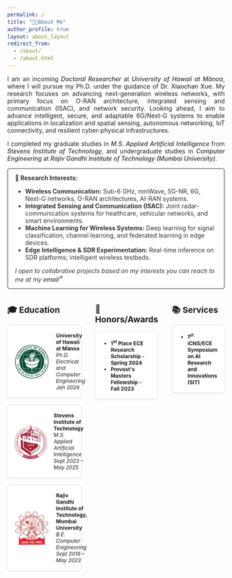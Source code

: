 ```yaml
---
permalink: /
title: "🧑‍🔬About Me"
author_profile: true
layout: about_layout
redirect_from: 
  - /about/
  - /about.html
---
```

<!-- # 🧑‍🔬About Me -->
<p style="text-align: justify; text-justify: inter-word; color: #222222">
I am an incoming <em style="color: #333333; font-weight: 475;"> Doctoral Researcher</em> at <em><a href="https://ece.hawaii.edu/home/" target="_blank" style="color: #333333; font-weight: 500; text-decoration:none;" onmouseover="this.style.textDecoration='underline'" onmouseout="this.style.textDecoration='none'"> University of Hawaii at Mānoa</a></em>, where I will pursue my Ph.D. under the guidance of <a href="https://luna-xue.github.io/" target="_blank" style="color: #333333; font-weight: 500; text-decoration:none;" onmouseover="this.style.textDecoration='underline'" onmouseout="this.style.textDecoration='none'">Dr. Xiaochan Xue</a>. My research focuses on advancing next-generation wireless networks, with primary focus on O-RAN architecture, integrated sensing and communication (ISAC), and network security. Looking ahead, I aim to advance intelligent, secure, and adaptable 6G/Next-G systems to enable applications in localization and spatial sensing, autonomous networking, IoT connectivity, and resilient cyber-physical infrastructures.
</p>
<p style="text-align: justify; text-justify: inter-word; color: #222222">
I completed my graduate studies in <em style="color: #333333; font-weight: 475;">M.S. Applied Artificial Intelligence </em> from <em><a href="https://www.stevens.edu/" target="_blank" style="color: #333333; font-weight: 500; text-decoration:none;" onmouseover="this.style.textDecoration='underline'" onmouseout="this.style.textDecoration='none'">Stevens Institute of Technology</a>,</em> and undergraduate studies in <em style="color: #333333; font-weight: 475;">Computer Engineering </em> at <em><a href="https://www.mctrgit.ac.in/" target="_blank" style="color: #333333; font-weight: 500; text-decoration:none;" onmouseover="this.style.textDecoration='underline'" 
   onmouseout="this.style.textDecoration='none'">Rajiv Gandhi Institute of Technology (Mumbai University)</a></em>.
</p>

<div style="padding: 0.75rem 1rem; margin-bottom: 0.5rem; border: 2px solid #888; border-radius: 6px; background: #fff; color: #333333; ">
  <strong>🔬 Research Interests:</strong>
  <ul>
    <li><strong>Wireless Communication:</strong> Sub-6 GHz, mmWave, 5G-NR, 6G, Next-G networks, O-RAN architectures, AI-RAN systems.</li>
    <li><strong>Integrated Sensing and Communication (ISAC):</strong> Joint radar-communication systems for healthcare, vehicular networks, and smart environments.</li>
    <li><strong>Machine Learning for Wireless Systems:</strong> Deep learning for signal classification, channel learning, and federated learning in edge devices.</li>
    <li><strong>Edge Intelligence & SDR Experimentation:</strong> Real-time inference on SDR platforms; intelligent wireless testbeds.</li>
  </ul>
<em>I open to collabrative projects based on my interests you can reach to me at my  <a href="mailto:sparkar@hawaii.edu" style="color: #333333; font-weight: 500; text-decoration:none;" onmouseover="this.style.textDecoration='underline'" 
   onmouseout="this.style.textDecoration='none'">email<sup>↗</sup></a></em>
</div>

<div style="display: flex; gap: 2rem; font-size: 0.8rem;">
  <div id="education" class="education-cards">
      <h2>🎓 Education</h2>
      <!-- Card 1 -->
      <div style="
      display: flex;
      align-items: center;
      background: #fff;
      border: 1px solid #e2e8f0;
      border-radius: 8px;
      padding: 1rem;
      margin-bottom: 1rem;
      box-shadow: 0 1px 3px rgba(0,0,0,0.1);
      font-size: 0.75rem;">
        <img src="/images/uhm.png" alt="University of Hawaii at Mānoa logo"
          style="width:80px; height:80px; object-fit:contain; margin-right:1rem;">
        <div style="flex:1">
          <div style="display:flex; justify-content:space-between; align-items:center;">
            <strong>University of Hawaii at Mānoa</strong>
          </div>
          <em>Ph.D. Electrical and Computer Engineering</em><br>
          <em>Jan 2026</em><br>
        </div>
      </div>
      <!-- Card 2 -->
      <div style="
      display: flex;
      align-items: center;
      background: #fff;
      border: 1px solid #e2e8f0;
      border-radius: 8px;
      padding: 1rem;
      margin-bottom: 1rem;
      box-shadow: 0 1px 3px rgba(0,0,0,0.1);
      font-size: 0.75rem;
    ">
        <img src="/images/stevens-logo.png" alt="Stevens Institute logo"
          style="width:80px; height:80px; object-fit:contain; margin-right:1rem;">
        <div style="flex:1">
          <!-- flex row for name + dates -->
          <div style="display:flex; justify-content:space-between; align-items:center;">
            <strong>Stevens Institute of Technology</strong>
          </div>
          <!-- degree and GPA below -->
          <em>M.S. Applied Artificial Intelligence</em><br>
          <em>Sept 2023 – May 2025</em><br>
          <!-- GPA -->
          <!-- GPA: 3.9/4 -->
        </div>
      </div>
      <!-- Card 3 -->
      <div style="
      display: flex;
      align-items: center;
      background: #fff;
      border: 1px solid #e2e8f0;
      border-radius: 8px;
      padding: 1rem;
      margin-bottom: 1rem;
      box-shadow: 0 1px 3px rgba(0,0,0,0.1);
      font-size: 0.75rem;
    ">
        <img src="/images/rgit-logo.jpeg" alt="MCT's RGIT logo"
          style="width:80px; height:80px; object-fit:contain; margin-right:1rem;">
        <div style="flex:1">
          <!-- flex row for name + dates -->
          <div style="display:flex; justify-content:space-between; align-items:center;">
            <strong>Rajiv Gandhi Institute of Technology, Mumbai University</strong>
          </div>
          <!-- degree and GPA below -->
          <em>B.E. Computer Enigineering</em><br>
          <em>Sept 2019 – May 2023</em><br>
          <!-- GPA: 8.81/10 -->
        </div>
      </div>
  </div>
  <!-- Left Column: Honors/Awards -->
  <div style="flex: 1;font-size: 0.8rem;" >
    <h2>🏅 Honors/Awards</h2>
    <div style="
      background: #fff;
      border: 1px solid #e2e8f0;
      border-radius: 8px;
      padding: 1rem;
      margin-bottom: 1rem;
      box-shadow: 0 1px 3px rgba(0,0,0,0.1);
      font-size: 0.75rem;
      max-width: 65vh;
    ">
      <ul style="font-weight: 700; margin:0; padding-left:1.2rem;">
        <li>1<sup>st</sup> Place ECE Research Scholarship - Spring 2024</li>
        <li>Provost's Masters Fellowship - Fall 2023</li>
      </ul>
    </div>
  </div>
  <div style="flex: 1;">
    <h2>📚 Services</h2>
    <div style="
      background: #fff;
      border: 1px solid #e2e8f0;
      border-radius: 8px;
      padding: 1rem;
      margin-bottom: 1rem;
      box-shadow: 0 1px 3px rgba(0,0,0,0.1);
      font-size: 0.75rem;
    ">
      <ul style="font-weight: 700; margin:0; padding-left:1.2rem;">
        <!-- <li>IEEE ComSoc Student Member</li>
        <li>IEEE Student Member</li> -->
        <li>1<sup>st</sup> iCNS/ECE Symposium on AI Research and Innovations (SIT)</li>
      </ul>
    </div>
  </div>
</div>